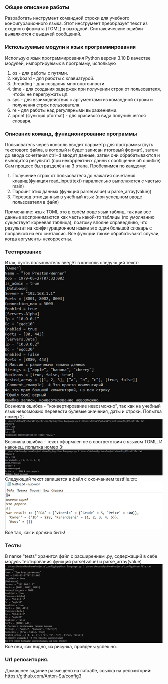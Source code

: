 ### Общее описание работы
Разработать инструмент командной строки для учебного конфигурационного
языка. Этот инструмент преобразует текст из
входного формата (TOML) в выходной. Синтаксические ошибки выявляются с выдачей
сообщений.


### Используемые модули и язык программирования
Использую язык программирования Python версии 3.10
В качестве модулей, импортируемых в программу, использую
1. os - для работы с путями.
2. keyboard - для работы с клавиатурой.
3. threading - для создания многопоточности.
4. time - для создания задержек при получении строк от пользователя, чтобы не перегружать цп.
5. sys - для взаимодействия c аргументами из командной строки и получения строк пользователя.
6. re - для работы над регулярными выражениями.
7. pprint (функция pformat) - для красивого вида получившегося словаря. 

### Описание команд, функционирование программы
Пользователь через консоль вводит параметр для программы (путь текстового файла, в который и будет записан итоговый формат), затем до ввода сочетания ctrl+d вводит данные, затем они обрабатываются и выводится результат (при некорректных данных сообщение об ошибке)
Сам процесс был разделён на 3 этапа.
Пробежимся по каждому:
1. Получение строк от пользователя до нажатия сочетания клавиш(функция read_input(text) параллельно выполняется c частью main)
2. Парсинг этих данных (функция parse(value) и parse_array(value))
3. Перевод этих данных в учебный язык (при успешном вводе пользователя в файл)

Примечание: язык TOML это в своём роде язык таблиц, так как все данные воспринимаются как часть какой-то таблицы (по умолчанию существует корневая таблица), поэтому вполне справедливо, что результат на конфигурационном языке это один большой словарь с поправкой на его синтаксис.
Все функции также обрабатывают случаи, когда аргументы некорректны.
### Тестирование
Итак, пусть пользователь введёт в консоль следующий текст:
![example.jpg](example.jpg)
Возникла ошибка - "конвертирование невозможно", так как на учебный язык невозможно перевести булевые значения, даты и строки. 
Попытка номер 2:
![img.png](img.png)
Возникла ошибка - текст оформлен не в соответствии с языком TOML.
И наконец, попытка номер 3:
![example3.jpg](example3.jpg)
Следующий текст запишется в файл с окончанием testfile.txt:
![example4.jpg](example4.jpg)
Всё так, как и должно быть!
### Тесты
В папке "tests" хранится файл с расширением .py, содержащий в себе модуль тестирования функций parse(value) и parse_array(value)
![testirovanie.jpg](testirovanie.jpg)
Все они, как видно, из рисунка, пройдены успешно.
### Url репозитория.
Домашнее задание размещено на гитхабе, ссылка на репозиторий:
https://github.com/Anton-Su/config3
